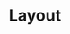 ---
layout: landing-page
sectionKey: Glossary
eleventyNavigation:
  parent: Glossary
title: Layout
theme: Presentation layer
details: Test
---